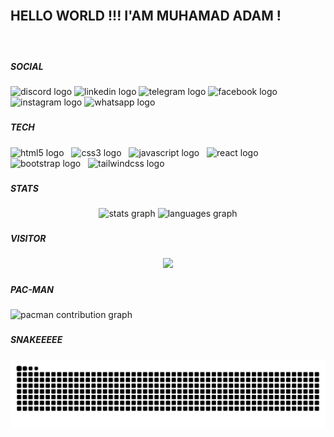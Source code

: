 <br clear="both">

<h2 align="left">HELLO WORLD !!! I'AM MUHAMAD ADAM !</h2>

###

<br clear="both">

<h5 align="left">SOCIAL</h5>

###

<div align="left">
  <img src="https://img.shields.io/static/v1?message=Discord&logo=discord&label=&color=7289DA&logoColor=white&labelColor=&style=for-the-badge" height="30" alt="discord logo"  />
  <img src="https://img.shields.io/static/v1?message=LinkedIn&logo=linkedin&label=&color=0077B5&logoColor=white&labelColor=&style=for-the-badge" height="30" alt="linkedin logo"  />
  <img src="https://img.shields.io/static/v1?message=Telegram&logo=telegram&label=&color=2CA5E0&logoColor=white&labelColor=&style=for-the-badge" height="30" alt="telegram logo"  />
  <img src="https://img.shields.io/static/v1?message=Facebook&logo=facebook&label=&color=1877F2&logoColor=white&labelColor=&style=for-the-badge" height="30" alt="facebook logo"  />
  <img src="https://img.shields.io/static/v1?message=Instagram&logo=instagram&label=&color=E4405F&logoColor=white&labelColor=&style=for-the-badge" height="30" alt="instagram logo"  />
  <img src="https://img.shields.io/static/v1?message=Whatsapp&logo=whatsapp&label=&color=25D366&logoColor=white&labelColor=&style=for-the-badge" height="30" alt="whatsapp logo"  />
</div>

###

<h5 align="left">TECH</h5>

###

<div align="left">
  <img src="https://img.shields.io/badge/HTML5-E34F26?logo=html5&logoColor=white&style=for-the-badge" height="30" alt="html5 logo"  />
  <img width="4" />
  <img src="https://img.shields.io/badge/CSS3-1572B6?logo=css3&logoColor=white&style=for-the-badge" height="30" alt="css3 logo"  />
  <img width="4" />
  <img src="https://img.shields.io/badge/JavaScript-F7DF1E?logo=javascript&logoColor=black&style=for-the-badge" height="30" alt="javascript logo"  />
  <img width="4" />
  <img src="https://img.shields.io/badge/React-61DAFB?logo=react&logoColor=black&style=for-the-badge" height="30" alt="react logo"  />
  <img width="4" />
  <img src="https://img.shields.io/badge/Bootstrap-7952B3?logo=bootstrap&logoColor=white&style=for-the-badge" height="30" alt="bootstrap logo"  />
  <img width="4" />
  <img src="https://img.shields.io/badge/Tailwind CSS-06B6D4?logo=tailwindcss&logoColor=black&style=for-the-badge" height="30" alt="tailwindcss logo"  />
</div>

###

<h5 align="left">STATS</h5>

###

<div align="center">
  <img src="https://github-readme-stats.vercel.app/api?username=Muh-Adam&hide_title=false&hide_rank=false&show_icons=true&include_all_commits=true&count_private=true&disable_animations=false&theme=dracula&locale=en&hide_border=false&order=1" height="150" alt="stats graph"  />
  <img src="https://github-readme-stats.vercel.app/api/top-langs?username=Muh-Adam&locale=en&hide_title=false&layout=compact&card_width=320&langs_count=5&theme=dracula&hide_border=false&order=2" height="150" alt="languages graph"  />
</div>

###

<!-- <h5 align="left">CONTRIBUTION</h5>

###

<br clear="both">

<div align="center">
  <img src="https://github-read-medium-git-main.pahlevikun.vercel.app/latest?limit=4&username=MUHAMMAD%20ADAM&theme=dracula" alt="Layout with last medium posts"  />
</div> -->

###

<h5 align="left">VISITOR</h5>

###

<div align="center">
  <img src="https://profile-counter.glitch.me/Muh-Adam/count.svg?"  />
</div>

###

<h5 align="left">PAC-MAN</h5>

###

<picture>
  <source media="(prefers-color-scheme: dark)" srcset="https://raw.githubusercontent.com/Muh-Adam/Muh-Adam/output/pacman-contribution-graph-dark.svg">
  <source media="(prefers-color-scheme: light)" srcset="https://raw.githubusercontent.com/Muh-Adam/Muh-Adam/output/pacman-contribution-graph.svg">
  <img alt="pacman contribution graph" src="https://raw.githubusercontent.com/Muh-Adam/Muh-Adam/output/pacman-contribution-graph.svg">
</picture>

###

<h5 align="left">SNAKEEEEE</h5>

###

<img src="https://raw.githubusercontent.com/Muh-Adam/Muh-Adam/output/snake.svg" alt="Snake animation" />

###
